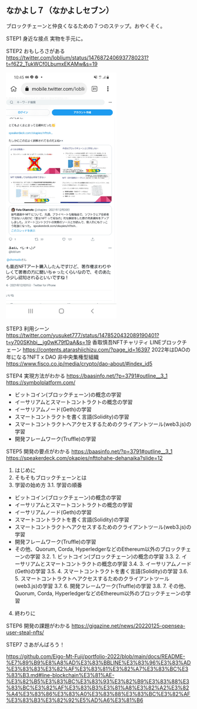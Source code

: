 ## なかよし７（なかよしセブン）

ブロックチェーンと仲良くなるための７つのステップ。おやくそく。

STEP1 身近な接点 実物を手元に。

STEP2 おもしろさがある https://twitter.com/loblium/status/1476872406937780231?t=f6Z2_TukWCf0LbumxEKAMw&s=19

<img width=300 src="./Screenshot_20220103-104542_Kiwi%20Browser.jpg"/>

STEP3 利用シーン
https://twitter.com/yusuket777/status/1478520432089190401?t=y700SKhbi__jg0wK79fDaA&s=19 
香取慎吾NFTチャリティ LINEブロックチェーン https://contents.atarashiichizu.com/?page_id=16397
2022年はDAOの年になる?NFT x DAO 非中央集権型組織 https://www.fisco.co.jp/media/crypto/dao-about/#index_id5

STEP4 実現方法がわかる https://baasinfo.net/?p=3791#outline__3_1 https://symbolplatform.com/
  - ビットコイン(ブロックチェーン)の概念の学習
  - イーサリアムとスマートコントラクトの概念の学習
  - イーサリアムノード(Geth)の学習
  - スマートコントラクトを書く言語(Solidity)の学習
  - スマートコントラクトへアクセスするためのクライアントツール(web3.js)の学習
  - 開発フレームワーク(Truffle)の学習

STEP5 開発の要点がわかる https://baasinfo.net/?p=3791#outline__3_1 https://speakerdeck.com/okapies/nfttohahe-dehanaika?slide=12

1. はじめに
2. そもそもブロックチェーンとは
3. 学習の始め方
3.1. 学習の順番
  - ビットコイン(ブロックチェーン)の概念の学習
  - イーサリアムとスマートコントラクトの概念の学習
  - イーサリアムノード(Geth)の学習
  - スマートコントラクトを書く言語(Solidity)の学習
  - スマートコントラクトへアクセスするためのクライアントツール(web3.js)の学習
  - 開発フレームワーク(Truffle)の学習
  - その他、Quorum, Corda, HyperledgerなどのEthereum以外のブロックチェーンの学習
3.2. 1. ビットコイン(ブロックチェーン)の概念の学習
3.3. 2. イーサリアムとスマートコントラクトの概念の学習
3.4. 3. イーサリアムノード(Geth)の学習
3.5. 4. スマートコントラクトを書く言語(Solidity)の学習
3.6. 5. スマートコントラクトへアクセスするためのクライアントツール(web3.js)の学習
3.7. 6. 開発フレームワーク(Truffle)の学習
3.8. 7. その他、Quorum, Corda, HyperledgerなどのEthereum以外のブロックチェーンの学習
4. 終わりに

STEP6 開発の課題がわかる https://gigazine.net/news/20220125-opensea-user-steal-nfts/

STEP7 さあがんばろう！

https://github.com/Eigo-Mt-Fuji/portfolio-2022/blob/main/docs/README-%E7%89%B9%E8%A8%AD%E3%83%BBLINE%E3%83%96%E3%83%AD%E3%83%83%E3%82%AF%E3%83%81%E3%82%A7%E3%83%BC%E3%83%B3.md#line-blockchain%E3%81%AE-%E3%82%B5%E3%83%BC%E3%83%93%E3%82%B9%E3%83%88%E3%83%BC%E3%82%AF%E3%83%B3%E3%81%A8%E3%82%A2%E3%82%A4%E3%83%86%E3%83%A0%E3%83%88%E3%83%BC%E3%82%AF%E3%83%B3%E3%82%92%E5%AD%A6%E3%81%B6
